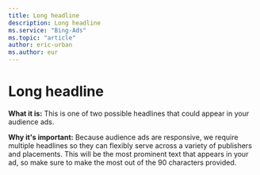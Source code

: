 ```yaml
---
title: Long headline
description: Long headline
ms.service: "Bing-Ads"
ms.topic: "article"
author: eric-urban
ms.author: eur
---
```


# Long headline

**What it is:**  This is one of two possible headlines that could appear in your audience ads.

**Why it's important:**  Because audience ads are responsive, we require multiple headlines so they can flexibly serve across a variety of publishers and placements.
This will be the most prominent text that appears in your ad, so make sure to make the most out of the 90 characters provided.



